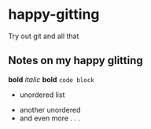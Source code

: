 # happy-gitting
Try out git and all that

## Notes on my happy glitting

**bold**
_italic_
__bold__
`code block`
* unordered list
- another unordered
- and even more . . .

